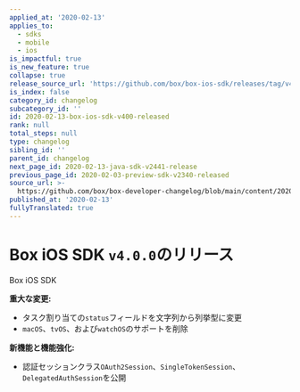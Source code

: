 ```yaml
---
applied_at: '2020-02-13'
applies_to:
  - sdks
  - mobile
  - ios
is_impactful: true
is_new_feature: true
collapse: true
release_source_url: 'https://github.com/box/box-ios-sdk/releases/tag/v4.0.0'
is_index: false
category_id: changelog
subcategory_id: ''
id: 2020-02-13-box-ios-sdk-v400-released
rank: null
total_steps: null
type: changelog
sibling_id: ''
parent_id: changelog
next_page_id: 2020-02-13-java-sdk-v2441-release
previous_page_id: 2020-02-03-preview-sdk-v2340-released
source_url: >-
  https://github.com/box/box-developer-changelog/blob/main/content/2020/02-13-box-ios-sdk-v400-released.md
published_at: '2020-02-13'
fullyTranslated: true
---
```

# Box iOS SDK `v4.0.0`のリリース

Box iOS SDK

**重大な変更:**

* タスク割り当ての`status`フィールドを文字列から列挙型に変更
* `macOS`、`tvOS`、および`watchOS`のサポートを削除

**新機能と機能強化:**

* 認証セッションクラス`OAuth2Session`、`SingleTokenSession`、`DelegatedAuthSession`を公開
